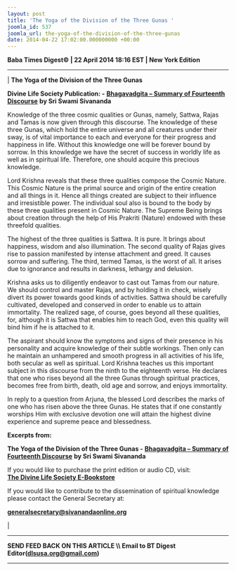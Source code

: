 ```yaml
---
layout: post
title: 'The Yoga of the Division of the Three Gunas '
joomla_id: 537
joomla_url: the-yoga-of-the-division-of-the-three-gunas
date: 2014-04-22 17:02:00.000000000 +00:00
---
```

  





















**Baba Times Digest© | 22 April 2014 18:16 EST | New York Edition**

* * *

|
**The Yoga of the Division of the Three Gunas**

**Divine Life Society Publication: -** [**Bhagavadgita – Summary of Fourteenth Discourse**](http://www.dlshq.org/download/bgita.htm#_VPID_23) **by Sri Swami Sivananda**

Knowledge of the three cosmic qualities or Gunas, namely, Sattwa, Rajas and Tamas is now given through this discourse. The knowledge of these three Gunas, which hold the entire universe and all creatures under their sway, is of vital importance to each and everyone for their progress and happiness in life. Without this knowledge one will be forever bound by sorrow. In this knowledge we have the secret of success in worldly life as well as in spiritual life. Therefore, one should acquire this precious knowledge.

Lord Krishna reveals that these three qualities compose the Cosmic Nature. This Cosmic Nature is the primal source and origin of the entire creation and all things in it. Hence all things created are subject to their influence and irresistible power. The individual soul also is bound to the body by these three qualities present in Cosmic Nature. The Supreme Being brings about creation through the help of His Prakriti (Nature) endowed with these threefold qualities.

The highest of the three qualities is Sattwa. It is pure. It brings about happiness, wisdom and also illumination. The second quality of Rajas gives rise to passion manifested by intense attachment and greed. It causes sorrow and suffering. The third, termed Tamas, is the worst of all. It arises due to ignorance and results in darkness, lethargy and delusion.

Krishna asks us to diligently endeavor to cast out Tamas from our nature. We should control and master Rajas, and by holding it in check, wisely divert its power towards good kinds of activities. Sattwa should be carefully cultivated, developed and conserved in order to enable us to attain immortality. The realized sage, of course, goes beyond all these qualities, for, although it is Sattwa that enables him to reach God, even this quality will bind him if he is attached to it.

The aspirant should know the symptoms and signs of their presence in his personality and acquire knowledge of their subtle workings. Then only can he maintain an unhampered and smooth progress in all activities of his life, both secular as well as spiritual. Lord Krishna teaches us this important subject in this discourse from the ninth to the eighteenth verse. He declares that one who rises beyond all the three Gunas through spiritual practices, becomes free from birth, death, old age and sorrow, and enjoys immortality.

In reply to a question from Arjuna, the blessed Lord describes the marks of one who has risen above the three Gunas. He states that if one constantly worships Him with exclusive devotion one will attain the highest divine experience and supreme peace and blessedness.

**Excerpts from:**

**The Yoga of the Division of the Three Gunas -** [**Bhagavadgita – Summary of Fourteenth Discourse**](http://www.dlshq.org/download/bgita.htm#_VPID_23) **by Sri Swami Sivananda**  




















If you would like to purchase the print edition or audio CD, visit:   
 [**The Divine Life Society E-Bookstore**](http://www.dlshq.org/cgi-bin/store/commerce.cgi?category=krishnananda&cart_id=1394930528.401)

If you would like to contribute to the dissemination of spiritual knowledge please contact the General Secretary at:

**[generalsecretary@sivanandaonline.org](mailto:generalsecretary@sivanandaonline.org)**



 |



* * *

**SEND FEED BACK ON THIS ARTICLE \\\ Email to BT Digest Editor[](mailto:dlsusa.org@gmail.com?subject=DLS%20Posts)(dlsusa.org@gmail.com)**

* * *

  
